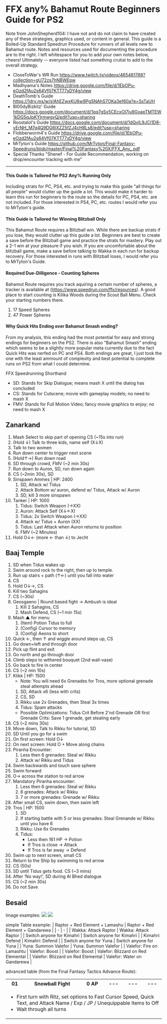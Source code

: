 # FFX any% Bahamut Route Beginners Guide for PS2

Note from JohnShepherd104:
I have not and do not claim to have created any of these strategies, graphics used, or content in general. This guide is a Boiled-Up Standard Speedrun Procedure for runners of all levels new to Bahamut route. Notes and resources used for documenting the procedure are to the right. I left whitespace for you to add your own notes below, cheers! Ultimately -- everyone listed had something crutial to add to the overall strategy.

- CloseToWar's WR Run
https://www.twitch.tv/videos/465481788?collection=gU72zs7hNBWEpw		
- Madhyama's Notes
https://drive.google.com/file/d/1EbOPu-eOzd2fAu2s64Vf07KTT77xDY4g/view
- DeathTomb's Guide
https://1drv.ms/w/s!AhEZwxKU6w9PgSNAhS7OKa3ef60a?e=SsTaUH
- Bl00dyBizkitz' Guide
https://docs.google.com/document/d/1qq7gSx5CEcxOl7ju9GvapTMTEW1kDG5qJpKYlrmwgvQ/edit?usp=sharing		
- Roostalol's Guide
https://docs.google.com/document/d/1dQvlL9JCi1D8-vErNH_M7q4Q9DG6lXZZ5fZJ4cH8Ls8/edit?usp=sharing		
- Flobberworm4's Guide
https://drive.google.com/file/d/1EbOPu-eOzd2fAu2s64Vf07KTT77xDY4g/view		
- MrTyton's Guide
https://github.com/MrTyton/Final-Fantasy-Speedruns/blob/master/Final%20Fantasy%20X/FFX_Any_.pdf		
- Special Thanks
"Shenef - For Guide Recommendation, 
working on drop/encounter tracking with me"

<hr>

#### This Guide is Tailored for PS2 Any% Running Only
Including strats for PC, PS4, etc. and trying to make this guide "all things for all people" would clutter up the guide a lot. This would make it harder to learn this run for beginners to the route so the details for PC, PS4, etc. are not included. For those interested in PS4, PC, etc. routes I would refer you to MrTyton's guide.

#### This Guide is Tailored for Winning Blitzball Only
This Bahamut Route requires a Blitzball win. While there are backup strats if you lose, they would clutter up this guide a lot. Beginners are best to create a save before the Blitzball game and practice the strats for mastery. Play out a 2-1 win at your pleasure if you wish. If you are uncomfortable about the blitzball game, make a save before talking to Wakka in each run for backup recovery. For those interested in runs with Blitzball loses, I would refer you to MrTyton's Guide.

#### Required Due-Dilligence - Counting Spheres
Bahamut Route requires you track aquiring a certain number of spheres, a tracker is available at (https://www.speedrun.com/ffx/resources). A good place to start counting is Kilika Woods during the Scout Ball Menu. Check your starting numbers there.
1. 17 Speed Spheres
1. 47 Power Spheres

#### Why Quick Hits Ending over Bahamut Smash ending?
From my analysis, this ending had the most potential for easy and strong endings for beginners on the PS2. There is also "Bahamut Smash" ending which seems to be a slightly more popular meta currently due to the fact Quick Hits was nerfed on PC and PS4. Both endings are great, I just took the one with the least ammount of complexity and best potential to complete runs on PS2 from what I could determine.

FFX Speedrunning Shorthand
- SD: Stands for Skip Dialogue; means mash X until the dialog has concluded
- CS: Stands for Cutscene; movie with gameplay models; no need to mash X
- FMV: Stands for Full Motion Video; fancy movie graphics to enjoy; no need to mash X

## Zanarkand
1. Mash Select to skip part of opening CS (~15s into run)
2. (Hold ↓) Talk to three kids, name self (X↓X)
3. Talk to two women
4. Run down center to trigger next scene
5. (Hold↑→) Run down road
6. SD through crowd, FMV (~2 min 30s)
7. Run down to Auron, SD, run down again
8. CS (~2min 30s), SD
9. Sinspawn Ammes | HP: 2400
    1. SD, Attack w/ Tidus
    2. Attack Bottom w/ auron, defend w/ Tidus, Attack w/ Auron
    3. SD, kill 3 more sinspawn
10. Tanker | HP: 1000
    1. Tidus: Switch Weapon (→XX)
    2. Auron: Attack Self (X↓←X)
    3. Tidus: 2x Switch Weapon (→XX)
    4. Attack w/ Tidus + Auron (XX)
    5. Tidus: Last Attack when Auron returns to position
    6. FMV (~2 Minutes)
11. Hold O↓← (more ← than ↓) to Jecht

## Baaj Temple
1. SD when Tidus wakes up
2. Swim around rock to the right, then up to temple. 
3. Run up stairs + path (↑←) until you fall into water
4. CS
5. Hold O↓→, CS 
6. Kill two Sahagins
7. CS (~30s)
8. Geosgaeno | Round based fight -> Ambush is ideal
    1. Kill 2 Sahagins, CS
    2. Mash Defend, CS (~1 min 15s)
9. Mash ▲ for menu
    1. (Item) Potion Tidus to full
    2. (Config) Cursor to memory
    3. (Config) Aeons to short
10. Quick ←, then ↑ and wiggle around steps up, CS
11. Go down+left and through door
12. Pick up flint and exit
13. Go north and go through door
14. Climb steps to withered bouquet (2nd wall-vase)
15. Go back to fire in center
16. CS (~2 min 10s)
17. Klikk | HP: 1500
    - Note: You will need 6x Grenades for Tros, more optional grenade steal attempts ahead
    1. SD, Attack x6 (less with crits)
    2. CS, SD
    3. Rikku use 2x Grenades, then Steal 3x times
    4. Tidus: Spam attacks
    - Possible Optimizations: Tidus Crit Before 2'nd Grenade OR first Grenade Crits: Save 1 grenade, get stealing early
18. CS (~2 mins 30s)
19. Move down, Talk to Rikku for tutorial, SD
20. SD Until you go for a swim
21. On first screen: Hold O↓
22. On next screen: Hold O + Move along chains
23. Piranha Encounter:
    1. Less then 6 grenades: Steal w/ Rikku
    2. Attack w/ Rikku and Tidus
24. Swim backwards and touch save sphere
25. Swim forward
26. O→ across the station to red arrow
27. Mandatory Piranha encounter:
    1. Less then 6 grenades: Steal w/ Rikku
    2. 6 grenades: Attack w/ Rikku
    3. 7 or more grenades: Grenade w/ Rikku
28. After small CS, swim down, then swim left
29. Tros | HP: 1500
    1. SD
    2. If starting battle with 5 or less grenades: Steal Grenande w/ Rikku until you have 6
    3. Rikku: Use 6x Grenades
    4. Tidus:
        - Less then 161 HP -> Potion
        - If Tros is close -> Attack
        - If Tros is far away -> Defend
30. Swim up to next screen, small CS
31. Return to the Ship by swimming to  red arrow
32. CS (50s)
33. SD until Tidus gets food. CS (~3 mins)
34. After ‘No way!’,  SD during Al Bhed dialogue
35. CS (~2 min 30s)
36. Do not Save

## Besaid
Image examples:
![](https://i.imgur.com/SX1gsV5.png)
![](https://i.imgur.com/io4lvpS.jpg)

simple Table example:
| Raptor + Red Element + Lamashu | Raptor + Red Element + Gandarewa |
| - | - |
| Wakka: Attack Raptor | Wakka: Attack Raptor |
| Switch anyone for Kimahri | Switch anyone for Kimahri |
| Kimahri: Defend | Kimahri: Defend |
| Switch anyone for Yuna | Switch anyone for Yuna |
| Yuna: Summon Valefor | Yuna: Summon Valefor |
| Valefor: Fire on Lamashtu | Valefor: Boost |
| Valefor: Boost | Valefor: Blizzard on Red Elemental |
| Valefor: Blizzard on Red Elemental | Valefor: Water on Gandarewa |

advanced table (from the Final Fantasy Tactics Advance Route):
<table>
    <tr>
        <th>01</th>
        <th>Snowball Fight</th>
        <th>0 AP</th>
        <th>---</th>
        <th>---</th>
        <th>---</th>
    </tr>
    <tr>
        <td colspan=6>

- First turn with Ritz, set options to Fast Cursor Speed, Quick Text, and Attack Name / Exp / JP / Unequippable Items to Off  
- Wait through all turns
        </td>
    </tr>
</table>











